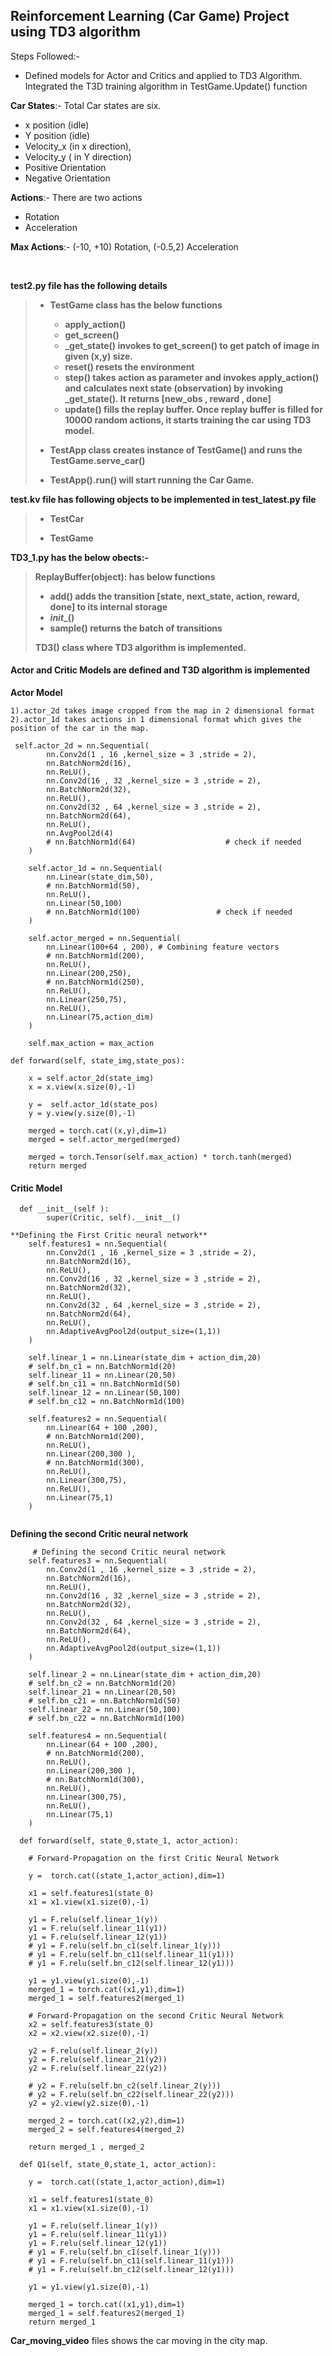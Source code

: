 ## Reinforcement Learning (Car Game) Project using TD3 algorithm

Steps Followed:-

- Defined models for Actor and Critics and applied to TD3 Algorithm. Integrated the T3D training algorithm in TestGame.Update() function

**Car States**:- Total Car states are six. 

- x position (idle)
- Y position (idle)
- Velocity_x (in x direction), 
- Velocity_y ( in Y direction)
- Positive Orientation 
- Negative Orientation

**Actions**:- There are  two actions

- Rotation
- Acceleration

**Max Actions**:- (-10, +10) Rotation,  (-0.5,2) Acceleration

​      

**test2.py file has the following details**

> - **TestGame class has the below functions**
>   - **apply_action()**
>   - **get_screen()**
>   - **_get_state()  invokes to get_screen() to get patch of image in given (x,y) size.**
>   - **reset()   resets the environment**
>   - **step()  takes action as parameter and invokes apply_action() and calculates next state (observation) by invoking _get_state(). It returns [new_obs , reward , done]**
>   - **update() fills the replay buffer. Once replay buffer is filled for 10000 random actions, it starts training the car using TD3 model.**
>
> - **TestApp class creates instance of TestGame() and runs the TestGame.serve_car()**
>
> - **TestApp().run() will start running the Car Game.**
>
> 



**test.kv file has following objects to be implemented in test_latest.py file**

> - **TestCar**
>
> - **TestGame**
>
>   

**TD3_1.py has the below obects:-**

> **ReplayBuffer(object): has below functions**
>
> - **add()  adds the transition [state, next_state, action, reward, done] to its internal storage**
> - **_init__()**
> - **sample() returns the batch of transitions**
>
> **TD3() class where TD3 algorithm is implemented.**



#### Actor and Critic Models are defined and T3D algorithm is implemented

**Actor Model**

```
1).actor_2d takes image cropped from the map in 2 dimensional format
2).actor_1d takes actions in 1 dimensional format which gives the position of the car in the map.
 
 self.actor_2d = nn.Sequential(
        nn.Conv2d(1 , 16 ,kernel_size = 3 ,stride = 2),
        nn.BatchNorm2d(16),
        nn.ReLU(),
        nn.Conv2d(16 , 32 ,kernel_size = 3 ,stride = 2),
        nn.BatchNorm2d(32),
        nn.ReLU(),
        nn.Conv2d(32 , 64 ,kernel_size = 3 ,stride = 2),
        nn.BatchNorm2d(64),
        nn.ReLU(),
        nn.AvgPool2d(4)
        # nn.BatchNorm1d(64)                    # check if needed
    )

    self.actor_1d = nn.Sequential(
        nn.Linear(state_dim,50),
        # nn.BatchNorm1d(50),
        nn.ReLU(),
        nn.Linear(50,100)
        # nn.BatchNorm1d(100)                 # check if needed
    )

    self.actor_merged = nn.Sequential(
        nn.Linear(100+64 , 200), # Combining feature vectors
        # nn.BatchNorm1d(200),
        nn.ReLU(),
        nn.Linear(200,250),
        # nn.BatchNorm1d(250),
        nn.ReLU(),
        nn.Linear(250,75),
        nn.ReLU(),
        nn.Linear(75,action_dim)
    )

    self.max_action = max_action
    
def forward(self, state_img,state_pos):

    x = self.actor_2d(state_img)
    x = x.view(x.size(0),-1)

    y =  self.actor_1d(state_pos)
    y = y.view(y.size(0),-1)

    merged = torch.cat((x,y),dim=1)
    merged = self.actor_merged(merged)
  
    merged = torch.Tensor(self.max_action) * torch.tanh(merged)
    return merged
```



#### **Critic Model**

```
  def __init__(self ):
        super(Critic, self).__init__()

**Defining the First Critic neural network**
    self.features1 = nn.Sequential(
        nn.Conv2d(1 , 16 ,kernel_size = 3 ,stride = 2),
        nn.BatchNorm2d(16),
        nn.ReLU(),
        nn.Conv2d(16 , 32 ,kernel_size = 3 ,stride = 2),
        nn.BatchNorm2d(32),
        nn.ReLU(),
        nn.Conv2d(32 , 64 ,kernel_size = 3 ,stride = 2),
        nn.BatchNorm2d(64),
        nn.ReLU(),
        nn.AdaptiveAvgPool2d(output_size=(1,1))
    )

    self.linear_1 = nn.Linear(state_dim + action_dim,20)
    # self.bn_c1 = nn.BatchNorm1d(20)
    self.linear_11 = nn.Linear(20,50)
    # self.bn_c11 = nn.BatchNorm1d(50)
    self.linear_12 = nn.Linear(50,100)
    # self.bn_c12 = nn.BatchNorm1d(100)

    self.features2 = nn.Sequential(
        nn.Linear(64 + 100 ,200),
        # nn.BatchNorm1d(200),
        nn.ReLU(),
        nn.Linear(200,300 ),
        # nn.BatchNorm1d(300),
        nn.ReLU(),
        nn.Linear(300,75),
        nn.ReLU(),
        nn.Linear(75,1)
    )


```

**Defining the second Critic neural network**

         # Defining the second Critic neural network
        self.features3 = nn.Sequential(
            nn.Conv2d(1 , 16 ,kernel_size = 3 ,stride = 2),
            nn.BatchNorm2d(16),
            nn.ReLU(),
            nn.Conv2d(16 , 32 ,kernel_size = 3 ,stride = 2),
            nn.BatchNorm2d(32),
            nn.ReLU(),
            nn.Conv2d(32 , 64 ,kernel_size = 3 ,stride = 2),
            nn.BatchNorm2d(64),
            nn.ReLU(),
            nn.AdaptiveAvgPool2d(output_size=(1,1))
        )
    
        self.linear_2 = nn.Linear(state_dim + action_dim,20)
        # self.bn_c2 = nn.BatchNorm1d(20)
        self.linear_21 = nn.Linear(20,50)
        # self.bn_c21 = nn.BatchNorm1d(50)
        self.linear_22 = nn.Linear(50,100)
        # self.bn_c22 = nn.BatchNorm1d(100)
    
        self.features4 = nn.Sequential(
            nn.Linear(64 + 100 ,200),
            # nn.BatchNorm1d(200),
            nn.ReLU(),
            nn.Linear(200,300 ),
            # nn.BatchNorm1d(300),
            nn.ReLU(),
            nn.Linear(300,75),
            nn.ReLU(),
            nn.Linear(75,1)
        )
    
      def forward(self, state_0,state_1, actor_action):
    
        # Forward-Propagation on the first Critic Neural Network
      
        y =  torch.cat((state_1,actor_action),dim=1)
    
        x1 = self.features1(state_0)
        x1 = x1.view(x1.size(0),-1)
    
        y1 = F.relu(self.linear_1(y))
        y1 = F.relu(self.linear_11(y1))
        y1 = F.relu(self.linear_12(y1))
        # y1 = F.relu(self.bn_c1(self.linear_1(y)))
        # y1 = F.relu(self.bn_c11(self.linear_11(y1)))
        # y1 = F.relu(self.bn_c12(self.linear_12(y1)))
        
        y1 = y1.view(y1.size(0),-1)
        merged_1 = torch.cat((x1,y1),dim=1)
        merged_1 = self.features2(merged_1)
    
        # Forward-Propagation on the second Critic Neural Network
        x2 = self.features3(state_0)
        x2 = x2.view(x2.size(0),-1)
    
        y2 = F.relu(self.linear_2(y))
        y2 = F.relu(self.linear_21(y2))
        y2 = F.relu(self.linear_22(y2))
    
        # y2 = F.relu(self.bn_c2(self.linear_2(y)))
        # y2 = F.relu(self.bn_c22(self.linear_22(y2)))
        y2 = y2.view(y2.size(0),-1)
    
        merged_2 = torch.cat((x2,y2),dim=1)
        merged_2 = self.features4(merged_2)
    
        return merged_1 , merged_2
    
      def Q1(self, state_0,state_1, actor_action):
       
        y =  torch.cat((state_1,actor_action),dim=1)
    
        x1 = self.features1(state_0)
        x1 = x1.view(x1.size(0),-1)
    
        y1 = F.relu(self.linear_1(y))
        y1 = F.relu(self.linear_11(y1))
        y1 = F.relu(self.linear_12(y1))
        # y1 = F.relu(self.bn_c1(self.linear_1(y)))
        # y1 = F.relu(self.bn_c11(self.linear_11(y1)))
        # y1 = F.relu(self.bn_c12(self.linear_12(y1)))
    
        y1 = y1.view(y1.size(0),-1)
    
        merged_1 = torch.cat((x1,y1),dim=1)
        merged_1 = self.features2(merged_1)
        return merged_1



**Car_moving_video** files shows the car moving in the city map.